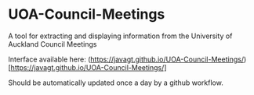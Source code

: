 # UOA-Council-Meetings
A tool for extracting and displaying information from the University of Auckland Council Meetings

Interface available here: (https://javagt.github.io/UOA-Council-Meetings/)[https://javagt.github.io/UOA-Council-Meetings/]

Should be automatically updated once a day by a github workflow.